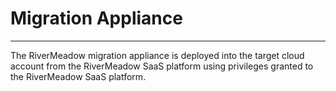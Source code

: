 # Migration Appliance
---

The RiverMeadow migration appliance is deployed into the target cloud account from the RiverMeadow SaaS platform using privileges granted to the RiverMeadow SaaS platform.










